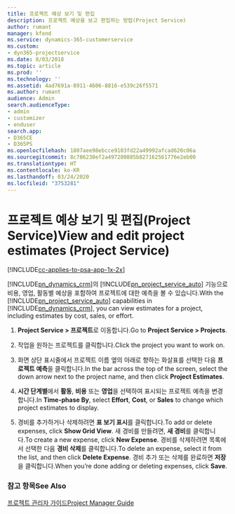 ```yaml
---
title: 프로젝트 예상 보기 및 편집
description: 프로젝트 예상을 보고 편집하는 방법(Project Service)
author: rumant
manager: kfend
ms.service: dynamics-365-customerservice
ms.custom:
- dyn365-projectservice
ms.date: 8/03/2018
ms.topic: article
ms.prod: ''
ms.technology: ''
ms.assetid: 4ad7691a-8911-4606-8816-e539c26f5571
ms.author: rumant
audience: Admin
search.audienceType:
- admin
- customizer
- enduser
search.app:
- D365CE
- D365PS
ms.openlocfilehash: 1807aee98ebcce9103fd22a49992afcad620c06a
ms.sourcegitcommit: 8c786230ef2a497280885b827162561776e2eb00
ms.translationtype: HT
ms.contentlocale: ko-KR
ms.lasthandoff: 03/24/2020
ms.locfileid: "3753281"
---
```

# <a name="view-and-edit-project-estimates-project-service"></a><span data-ttu-id="64954-103">프로젝트 예상 보기 및 편집(Project Service)</span><span class="sxs-lookup"><span data-stu-id="64954-103">View and edit project estimates (Project Service)</span></span>

[!INCLUDE[cc-applies-to-psa-app-1x-2x](../includes/cc-applies-to-psa-app-1x-2x.md)]

<span data-ttu-id="64954-104">[!INCLUDE[pn_dynamics_crm](../includes/pn-dynamics-crm.md)]의 [!INCLUDE[pn_project_service_auto](../includes/pn-project-service-auto.md)] 기능으로 비용, 영업, 활동별 예상을 포함하여 프로젝트에 대한 예측을 볼 수 있습니다.</span><span class="sxs-lookup"><span data-stu-id="64954-104">With the [!INCLUDE[pn_project_service_auto](../includes/pn-project-service-auto.md)] capabilities in [!INCLUDE[pn_dynamics_crm](../includes/pn-dynamics-crm.md)], you can view estimates for a project, including estimates by cost, sales, or effort.</span></span>  
  
1.  <span data-ttu-id="64954-105">**Project Service > 프로젝트**로 이동합니다.</span><span class="sxs-lookup"><span data-stu-id="64954-105">Go to **Project Service > Projects**.</span></span>  
  
2.  <span data-ttu-id="64954-106">작업을 원하는 프로젝트를 클릭합니다.</span><span class="sxs-lookup"><span data-stu-id="64954-106">Click the project you want to work on.</span></span>  
  
3.  <span data-ttu-id="64954-107">화면 상단 표시줄에서 프로젝트 이름 옆의 아래로 향하는 화살표를 선택한 다음 **프로젝트 예측**을 클릭합니다.</span><span class="sxs-lookup"><span data-stu-id="64954-107">In the bar across the top of the screen, select the down arrow next to the project name, and then click **Project Estimates**.</span></span>  
  
4.  <span data-ttu-id="64954-108">**시간 단계별**에서 **활동**, **비용** 또는 **영업**을 선택하여 표시되는 프로젝트 예측을 변경합니다.</span><span class="sxs-lookup"><span data-stu-id="64954-108">In **Time-phase By**, select **Effort**, **Cost**, or **Sales** to change which project estimates to display.</span></span>  
  
5.  <span data-ttu-id="64954-109">경비를 추가하거나 삭제하려면 **표 보기 표시**를 클릭합니다.</span><span class="sxs-lookup"><span data-stu-id="64954-109">To add or delete expenses, click **Show Grid View**.</span></span> <span data-ttu-id="64954-110">새 경비를 만들려면, **새 경비**를 클릭합니다.</span><span class="sxs-lookup"><span data-stu-id="64954-110">To create a new expense, click **New Expense**.</span></span> <span data-ttu-id="64954-111">경비를 삭제하려면 목록에서 선택한 다음 **경비 삭제**를 클릭합니다.</span><span class="sxs-lookup"><span data-stu-id="64954-111">To delete an expense, select it from the list, and then click **Delete Expense**.</span></span> <span data-ttu-id="64954-112">경비 추가 또는 삭제를 완료하면 **저장**을 클릭합니다.</span><span class="sxs-lookup"><span data-stu-id="64954-112">When you’re done adding or deleting expenses, click **Save**.</span></span>  
  
### <a name="see-also"></a><span data-ttu-id="64954-113">참고 항목</span><span class="sxs-lookup"><span data-stu-id="64954-113">See Also</span></span>  
 [<span data-ttu-id="64954-114">프로젝트 관리자 가이드</span><span class="sxs-lookup"><span data-stu-id="64954-114">Project Manager Guide</span></span>](../project-service/project-manager-guide.md)
